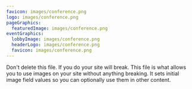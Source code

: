 ```yaml
---
favicon: images/conference.png
logo: images/conference.png
pageGraphics:
  featuredImage: images/conference.png
eventGraphics:
  lobbyImage: images/conference.png
  headerLogo: images/conference.png
  favicon: images/conference.png
---
```

Don't delete this file. If you do your site will break. This file is what allows you to use images on your site without anything breaking. It sets initial image field values so you can optionally use them in other content.
